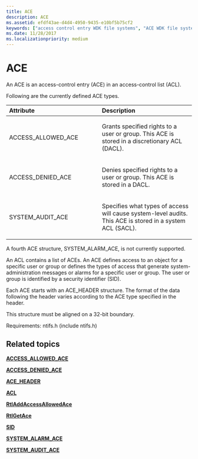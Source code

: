 ```yaml
---
title: ACE
description: ACE
ms.assetid: efdf43ae-d4d4-4950-9435-e10bf5b75cf2
keywords: ["access control entry WDK file systems", "ACE WDK file systems"]
ms.date: 11/28/2017
ms.localizationpriority: medium
---
```


# ACE





An ACE is an access-control entry (ACE) in an access-control list (ACL).

Following are the currently defined ACE types.

<table>
<colgroup>
<col width="50%" />
<col width="50%" />
</colgroup>
<thead>
<tr class="header">
<th align="left">Attribute</th>
<th align="left">Description</th>
</tr>
</thead>
<tbody>
<tr class="odd">
<td align="left"><p>ACCESS_ALLOWED_ACE</p></td>
<td align="left"><p>Grants specified rights to a user or group. This ACE is stored in a discretionary ACL (DACL).</p></td>
</tr>
<tr class="even">
<td align="left"><p>ACCESS_DENIED_ACE</p></td>
<td align="left"><p>Denies specified rights to a user or group. This ACE is stored in a DACL.</p></td>
</tr>
<tr class="odd">
<td align="left"><p>SYSTEM_AUDIT_ACE</p></td>
<td align="left"><p>Specifies what types of access will cause system-level audits. This ACE is stored in a system ACL (SACL).</p></td>
</tr>
</tbody>
</table>

 

A fourth ACE structure, SYSTEM\_ALARM\_ACE, is not currently supported.

An ACL contains a list of ACEs. An ACE defines access to an object for a specific user or group or defines the types of access that generate system-administration messages or alarms for a specific user or group. The user or group is identified by a security identifier (SID).

Each ACE starts with an ACE\_HEADER structure. The format of the data following the header varies according to the ACE type specified in the header.

This structure must be aligned on a 32-bit boundary.

Requirements: ntifs.h (include ntifs.h)

## Related topics


[**ACCESS\_ALLOWED\_ACE**](https://docs.microsoft.com/windows-hardware/drivers/ddi/content/ntifs/ns-ntifs-_access_allowed_ace)

[**ACCESS\_DENIED\_ACE**](https://docs.microsoft.com/windows-hardware/drivers/ddi/content/ntifs/ns-ntifs-_access_denied_ace)

[**ACE\_HEADER**](https://docs.microsoft.com/windows-hardware/drivers/ddi/content/ntifs/ns-ntifs-_ace_header)

[**ACL**](https://docs.microsoft.com/windows-hardware/drivers/ddi/content/wdm/ns-wdm-_acl)

[**RtlAddAccessAllowedAce**](https://docs.microsoft.com/windows-hardware/drivers/ddi/content/ntifs/nf-ntifs-rtladdaccessallowedace)

[**RtlGetAce**](https://docs.microsoft.com/windows-hardware/drivers/ddi/content/ntifs/nf-ntifs-rtlgetace)

[**SID**](https://docs.microsoft.com/windows-hardware/drivers/ddi/content/ntifs/ns-ntifs-_sid)

[**SYSTEM\_ALARM\_ACE**](https://docs.microsoft.com/windows-hardware/drivers/ddi/content/ntifs/ns-ntifs-_system_alarm_ace)

[**SYSTEM\_AUDIT\_ACE**](https://docs.microsoft.com/windows-hardware/drivers/ddi/content/ntifs/ns-ntifs-_system_audit_ace)

 

 






